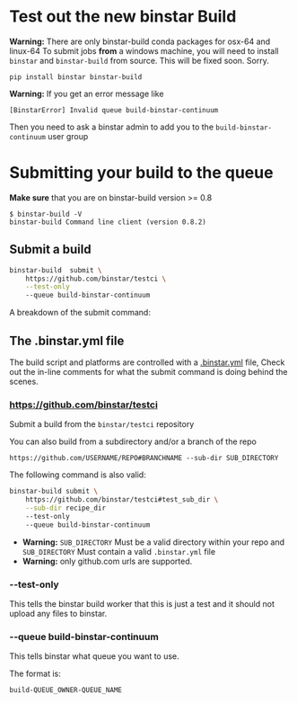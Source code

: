 Test out the new binstar Build 
================================

**Warning:** There are only binstar-build conda packages for osx-64 and linux-64
To submit jobs **from** a windows machine, you will need to install `binstar` and `binstar-build` from source. 
This will be fixed soon. Sorry.

```
pip install binstar binstar-build
```

**Warning:** If you get an error message like

    [BinstarError] Invalid queue build-binstar-continuum
    
Then you need to ask a binstar admin to add you to the `build-binstar-continuum` user
group
 
# Submitting your build to the queue


**Make sure** that you are on binstar-build version >= 0.8
 
    $ binstar-build -V
    binstar-build Command line client (version 0.8.2)
    
## Submit a build

```sh
binstar-build  submit \
    https://github.com/binstar/testci \
    --test-only 
    --queue build-binstar-continuum 
```

A breakdown of the submit command:
 
## The .binstar.yml file

The build script and platforms are controlled with a  [.binstar.yml](https://github.com/binstar/testci/blob/master/.binstar.yml) file,
Check out the in-line comments for what the submit command is doing behind the scenes.

### https://github.com/binstar/testci

Submit a build from the `binstar/testci` repository 

You can also build from a subdirectory and/or a branch of the repo 

    https://github.com/USERNAME/REPO#BRANCHNAME --sub-dir SUB_DIRECTORY
    
The following command is also valid:

```sh
binstar-build submit \
    https://github.com/binstar/testci#test_sub_dir \
    --sub-dir recipe_dir
    --test-only 
    --queue build-binstar-continuum 
```



 *  **Warning:** `SUB_DIRECTORY` Must be a valid directory within your repo and `SUB_DIRECTORY`
Must contain a valid `.binstar.yml` file 
 *  **Warning:** only github.com urls are supported.
 
### --test-only

This tells the binstar build worker that this is just a test and it should not upload
any files to binstar.
 
### --queue build-binstar-continuum

This tells binstar what queue you want to use.  

The format is:

    build-QUEUE_OWNER-QUEUE_NAME


